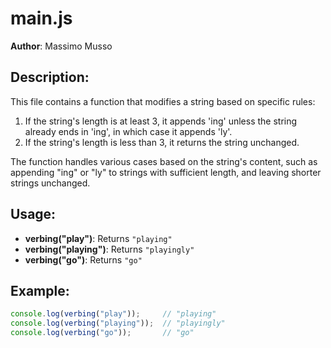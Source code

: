 # main.js

**Author**: Massimo Musso

## Description:
This file contains a function that modifies a string based on specific rules:
1. If the string's length is at least 3, it appends 'ing' unless the string already ends in 'ing', in which case it appends 'ly'.
2. If the string's length is less than 3, it returns the string unchanged.

The function handles various cases based on the string's content, such as appending "ing" or "ly" to strings with sufficient length, and leaving shorter strings unchanged.

## Usage:

- **verbing("play")**: Returns `"playing"`
- **verbing("playing")**: Returns `"playingly"`
- **verbing("go")**: Returns `"go"`

## Example:

```javascript
console.log(verbing("play"));     // "playing"
console.log(verbing("playing"));  // "playingly"
console.log(verbing("go"));       // "go"
